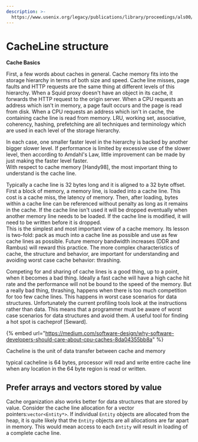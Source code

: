 ```yaml
---
description: >-
  https://www.usenix.org/legacy/publications/library/proceedings/als00/2000papers/papers/full_papers/sears/sears_html/index.html
---
```


# CacheLine structure

**Cache Basics**  


First, a few words about caches in general. Cache memory fits into the storage hierarchy in terms of both size and speed. Cache line misses, page faults and HTTP requests are the same thing at different levels of this hierarchy. When a Squid proxy doesn't have an object in its cache, it forwards the HTTP request to the origin server. When a CPU requests an address which isn't in memory, a page fault occurs and the page is read from disk. When a CPU requests an address which isn't in cache, the containing cache line is read from memory. LRU, working set, associative, coherency, hashing, prefetching are all techniques and terminology which are used in each level of the storage hierarchy.  


In each case, one smaller faster level in the hierarchy is backed by another bigger slower level. If performance is limited by excessive use of the slower level, then according to Amdahl's Law, little improvement can be made by just making the faster level faster.  
With respect to cache memory \[Handy98\], the most important thing to understand is the cache line. 

Typically a cache line is 32 bytes long and it is aligned to a 32 byte offset. First a block of memory, a memory line, is loaded into a cache line. This cost is a cache miss, the latency of memory. Then, after loading, bytes within a cache line can be referenced without penalty as long as it remains in the cache. If the cache line isn't used it will be dropped eventually when another memory line needs to be loaded. If the cache line is modified, it will need to be written before it is dropped.  
This is the simplest and most important view of a cache memory. Its lesson is two-fold: pack as much into a cache line as possible and use as few cache lines as possible. Future memory bandwidth increases \(DDR and Rambus\) will reward this practice. The more complex characteristics of cache, the structure and behavior, are important for understanding and avoiding worst case cache behavior: thrashing.  


Competing for and sharing of cache lines is a good thing, up to a point, when it becomes a bad thing. Ideally a fast cache will have a high cache hit rate and the performance will not be bound to the speed of the memory. But a really bad thing, thrashing, happens when there is too much competition for too few cache lines. This happens in worst case scenarios for data structures. Unfortunately the current profiling tools look at the instructions rather than data. This means that a programmer must be aware of worst case scenarios for data structures and avoid them. A useful tool for finding a hot spot is cacheprof \[Seward\].  


{% embed url="https://medium.com/software-design/why-software-developers-should-care-about-cpu-caches-8da04355bb8a" %}



Cacheline is the unit of data transfer between cache and memory

typical cacheline is 64 bytes, processor will read and write entire cache line when any location in the 64 byte region is read or written.

## Prefer arrays and vectors stored by value <a id="fc9f"></a>

Cache organization also works better for data structures that are stored by value. Consider the cache line allocation for a vector pointers:`vector<Entity*>`. If individual `Entity` objects are allocated from the heap, it is quite likely that the `Entity` objects are all allocations are far apart in memory. This would mean access to each `Entity` will result in loading of a complete cache line.







